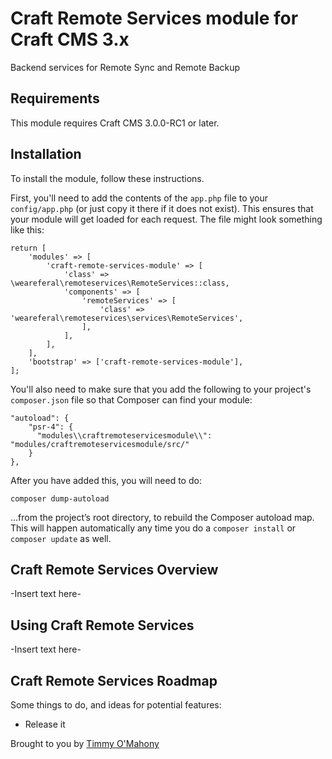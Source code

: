 # Craft Remote Services module for Craft CMS 3.x

Backend services for Remote Sync and Remote Backup

## Requirements

This module requires Craft CMS 3.0.0-RC1 or later.

## Installation

To install the module, follow these instructions.

First, you'll need to add the contents of the `app.php` file to your `config/app.php` (or just copy it there if it does not exist). This ensures that your module will get loaded for each request. The file might look something like this:
```
return [
    'modules' => [
        'craft-remote-services-module' => [
            'class' => \weareferal\remoteservices\RemoteServices::class,
            'components' => [
                'remoteServices' => [
                    'class' => 'weareferal\remoteservices\services\RemoteServices',
                ],
            ],
        ],
    ],
    'bootstrap' => ['craft-remote-services-module'],
];
```
You'll also need to make sure that you add the following to your project's `composer.json` file so that Composer can find your module:

    "autoload": {
        "psr-4": {
          "modules\\craftremoteservicesmodule\\": "modules/craftremoteservicesmodule/src/"
        }
    },

After you have added this, you will need to do:

    composer dump-autoload
 
 …from the project’s root directory, to rebuild the Composer autoload map. This will happen automatically any time you do a `composer install` or `composer update` as well.

## Craft Remote Services Overview

-Insert text here-

## Using Craft Remote Services

-Insert text here-

## Craft Remote Services Roadmap

Some things to do, and ideas for potential features:

* Release it

Brought to you by [Timmy O'Mahony](https://weareferal.com)
